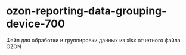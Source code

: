 # ozon-reporting-data-grouping-device-700
Файл для обработки и группировки данных из xlsx отчетного файла OZON
